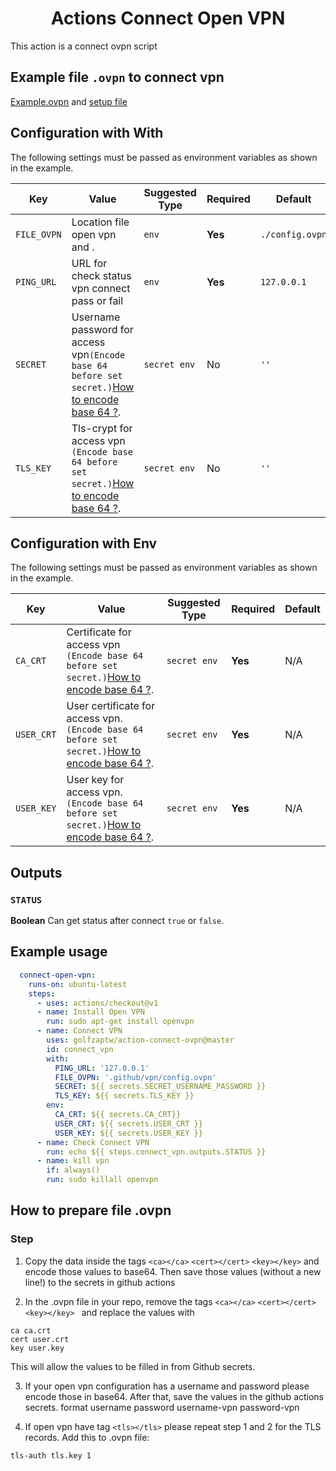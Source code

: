 <div align="center"><h1>Actions Connect Open VPN</h1></div>

This action is a connect ovpn script

## Example file `.ovpn` to connect vpn

[Example.ovpn](./example.ovpn) and [setup file](#Example-prepare-file-.ovpn)

## Configuration with With

The following settings must be passed as environment variables as shown in the
example.

| Key         | Value                                                                                                                           | Suggested Type | Required | Default         |
| ----------- | ------------------------------------------------------------------------------------------------------------------------------- | -------------- | -------- | --------------- |
| `FILE_OVPN` | Location file open vpn and .                                                                                                    | `env`          | **Yes**  | `./config.ovpn` |
| `PING_URL`  | URL for check status vpn connect pass or fail                                                                                   | `env`          | **Yes**  | `127.0.0.1`     |
| `SECRET`    | Username password for access vpn`(Encode base 64 before set secret.)`[How to encode base 64 ?](https://www.base64encode.org/).  | `secret env`   | No       | `''`            |
| `TLS_KEY`   | Tls-crypt for access vpn `(Encode base 64 before set secret.)`[How to encode base 64 ?](https://www.base64encode.org/).         | `secret env`   | No       | `''`            |

## Configuration with Env

The following settings must be passed as environment variables as shown in the
example.

| Key         | Value                                                                                                                           | Suggested Type | Required | Default |
| ----------- | ------------------------------------------------------------------------------------------------------------------------------- | -------------- | -------- | ------- |
| `CA_CRT`    | Certificate for access vpn `(Encode base 64 before set secret.)`[How to encode base 64 ?](https://www.base64encode.org/).       | `secret env`   | **Yes**  | N/A     |
| `USER_CRT`  | User certificate for access vpn. `(Encode base 64 before set secret.)`[How to encode base 64 ?](https://www.base64encode.org/). | `secret env`   | **Yes**  | N/A     |
| `USER_KEY`  | User key for access vpn. `(Encode base 64 before set secret.)`[How to encode base 64 ?](https://www.base64encode.org/).         | `secret env`   | **Yes**  | N/A     |

## Outputs

### `STATUS`

**Boolean** Can get status after connect `true` or `false`.

## Example usage

```yml
  connect-open-vpn:
    runs-on: ubuntu-latest
    steps:
      - uses: actions/checkout@v1
      - name: Install Open VPN
        run: sudo apt-get install openvpn
      - name: Connect VPN
        uses: golfzaptw/action-connect-ovpn@master
        id: connect_vpn
        with:
          PING_URL: '127.0.0.1'
          FILE_OVPN: '.github/vpn/config.ovpn'
          SECRET: ${{ secrets.SECRET_USERNAME_PASSWORD }}
          TLS_KEY: ${{ secrets.TLS_KEY }}
        env:
          CA_CRT: ${{ secrets.CA_CRT}}
          USER_CRT: ${{ secrets.USER_CRT }}
          USER_KEY: ${{ secrets.USER_KEY }}
      - name: Check Connect VPN
        run: echo ${{ steps.connect_vpn.outputs.STATUS }}
      - name: kill vpn
        if: always()
        run: sudo killall openvpn
```

## How to prepare file .ovpn

### Step

1. Copy the data inside the tags
`<ca></ca>`
`<cert></cert>`
`<key></key>`
and encode those values to base64. Then save those values (without a new line!) to the secrets in github actions

2. In the .ovpn file in your repo, remove the tags
`<ca></ca>`
`<cert></cert>`
`<key></key> `
and replace the values with
```
ca ca.crt
cert user.crt
key user.key
```

This will allow the values to be filled in from Github secrets.

3. If your open vpn configuration has a username and password please encode those in base64. After that, save the values in the github actions secrets.
format username password
username-vpn
password-vpn

4. If open vpn have tag `<tls></tls>` please repeat step 1 and 2 for the TLS records. Add this to .ovpn file:
```
tls-auth tls.key 1
```
